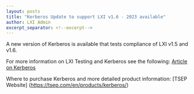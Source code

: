```yaml
---
layout: posts
title: "Kerberos Update to support LXI v1.6 - 2023 available"
author: LXI Admin
excerpt_separator: <!--excerpt-->
---
```


A new version of Kerberos is available that tests compliance of LXI v1.5 and v1.6.



<!--excerpt-->

For more information on LXI Testing and Kerberos see the following: [Article on Kerberos](https://lxistandard.org/Documents/Articles/LXI_TSEP_Kerberos.pdf)

Where to purchase Kerberos and more detailed product information: [TSEP Website] (https://tsep.com/en/products/kerberos/)
